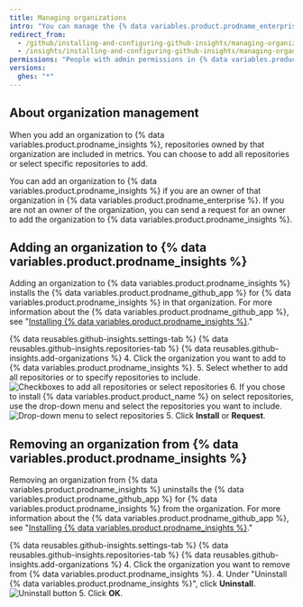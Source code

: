 ```yaml
---
title: Managing organizations
intro: "You can manage the {% data variables.product.prodname_enterprise %} organizations that are included in metrics."
redirect_from:
  - /github/installing-and-configuring-github-insights/managing-organizations
  - /insights/installing-and-configuring-github-insights/managing-organizations
permissions: "People with admin permissions in {% data variables.product.prodname_insights %} can manage organizations."
versions:
  ghes: "*"
---
```


## About organization management

When you add an organization to {% data variables.product.prodname_insights %}, repositories owned by that organization are included in metrics. You can choose to add all repositories or select specific repositories to add.

You can add an organization to {% data variables.product.prodname_insights %} if you are an owner of that organization in {% data variables.product.prodname_enterprise %}. If you are not an owner of the organization, you can send a request for an owner to add the organization to {% data variables.product.prodname_insights %}.

## Adding an organization to {% data variables.product.prodname_insights %}

Adding an organization to {% data variables.product.prodname_insights %} installs the {% data variables.product.prodname_github_app %} for {% data variables.product.prodname_insights %} in that organization. For more information about the {% data variables.product.prodname_github_app %}, see "[Installing {% data variables.product.prodname_insights %}](/github/installing-and-configuring-github-insights/installing-github-insights)."

{% data reusables.github-insights.settings-tab %}
{% data reusables.github-insights.repositories-tab %}
{% data reusables.github-insights.add-organizations %} 4. Click the organization you want to add to {% data variables.product.prodname_insights %}. 5. Select whether to add all repositories or to specify repositories to include.
![Checkboxes to add all repositories or select repositories](/assets/images/help/insights/all-or-select-repos.png) 6. If you chose to install {% data variables.product.product_name %} on select repositories, use the drop-down menu and select the repositories you want to include.
![Drop-down menu to select repositories](/assets/images/help/insights/select-repos.png) 5. Click **Install** or **Request**.

## Removing an organization from {% data variables.product.prodname_insights %}

Removing an organization from {% data variables.product.prodname_insights %} uninstalls the {% data variables.product.prodname_github_app %} for {% data variables.product.prodname_insights %} from the organization. For more information about the {% data variables.product.prodname_github_app %}, see "[Installing {% data variables.product.prodname_insights %}](/github/installing-and-configuring-github-insights/installing-github-insights)."

{% data reusables.github-insights.settings-tab %}
{% data reusables.github-insights.repositories-tab %}
{% data reusables.github-insights.add-organizations %} 4. Click the organization you want to remove from {% data variables.product.prodname_insights %}. 4. Under "Uninstall {% data variables.product.prodname_insights %}", click **Uninstall**.
![Uninstall button](/assets/images/help/insights/uninstall-button.png) 5. Click **OK**.
